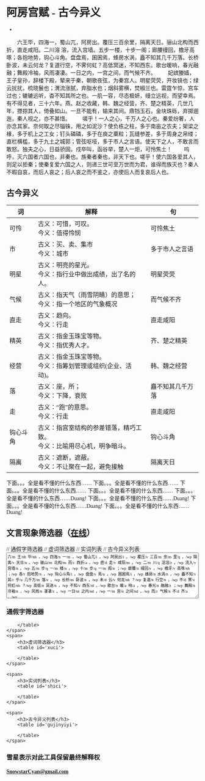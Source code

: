 # 阿房宫赋 - 古今异义
-
　　六王毕，四海一，蜀山兀，阿房出。覆压三百余里，隔离天日。骊山北构而西折，直走咸阳。二川溶 溶，流入宫墙。五步一楼，十步一阁；廊腰缦回，檐牙高啄；各抱地势，钩心斗角。盘盘焉，囷囷焉，蜂房水涡，矗不知其几千万落。长桥卧波，未云何龙？复道行空，不霁何虹？高低冥迷，不知西东。歌台暖响，春光融融；舞殿冷袖，风雨凄凄。一日之内，一宫之间，而气候不齐。 
　　妃嫔媵嫱，王子皇孙，辞楼下殿，辇来于秦，朝歌夜弦，为秦宫人。明星荧荧，开妆镜也；绿云扰扰，梳晓鬟也；渭流涨腻，弃脂水也；烟斜雾横，焚椒兰也。雷霆乍惊，宫车过也；辘辘远听，杳不知其所之也。一肌一容，尽态极妍，缦立远视，而望幸焉。有不得见者，三十六年。燕、赵之收藏，韩、魏之经营，齐、楚之精英，几世几年，摽掠其人，倚叠如山。一旦不能有，输来其间。鼎铛玉石，金块珠砾，弃掷逦迤，秦人视之，亦不甚惜。 
　　嗟乎！一人之心，千万人之心也。秦爱纷奢，人亦念其家。奈何取之尽锱铢，用之如泥沙？使负栋之柱，多于南亩之农夫；架梁之椽，多于机上之工女；钉头磷磷，多于在庾之粟粒；瓦缝参差，多于周身之帛缕；直栏横槛，多于九土之城郭；管弦呕哑，多于市人之言语。使天下之人，不敢言而敢怒。独夫之心，日益骄固。戍卒叫，函谷举，楚人一炬，可怜焦土！ 
　　呜呼，灭六国者六国也，非秦也。族秦者秦也，非天下也。嗟乎！使六国各爱其人，则足以拒秦；使秦复爱六国之人，则递三世可至万世而为君，谁得而族灭也？秦人不暇自哀，而后人哀之；后人哀之而不鉴之，亦使后人而复哀后人也。

## 古今异义
词|解释|句
-|-|-
可怜|古义：可惜，可叹。<br />今义：值得怜悯|可怜焦土
市|古义：买、卖、集市 <br />今义：城市|多于市人之言语
明星|古义：明亮的星光。<br />今义：指行业中做出成绩，出了名的人。|明星荧荧
气候|古义：指天气（雨雪阴睛）的意思；<br />今义：指一个地区的气象概况|而气候不齐
直走|古义：趋向。<br />今义：行走|直走咸阳
精英|古义：指金玉珠宝等物。<br />今义：指优秀人才。|齐、楚之精英
经营|古义：指金玉珠宝等物。<br />今义：指筹划管理或组织(企业、活动)。|韩、魏之经营
落|古义：座，所；<br />今义：下降，衰败|矗不知其几千万落
走|古义：“跑”的意思。<br />今义：行走|直走咸阳
钩心斗角|古义：指宫室结构的参差错落，精巧工致。<br />今义：比喻用尽心机，明争暗斗。|钩心斗角
隔离|古义：遮断，遮蔽。<br />今义：不让聚在一起，避免接触|隔离天日



下面。。。全是看不懂的什么东西……
下面。。。全是看不懂的什么东西……
下面。。。全是看不懂的什么东西……
下面。。。全是看不懂的什么东西……
下面。。。全是看不懂的什么东西……Duang!
下面。。。全是看不懂的什么东西……Duang!
下面。。。全是看不懂的什么东西……Duang!
下面。。。全是看不懂的什么东西……Duang!


## 文言现象筛选器（[在线](http://snowstarcyan.com/guwenfenxi.html)）

<div>
<script>
// 通假字快查
var lsTongJia = "不->否|世->逝|中->衷|为->谓|乡->向|于->吁|于->於|亡->无|从->纵|以->已|伏->服|信->伸|俨->严|倍->背|僇->戮|儋石->擔石|光->廣|免->娩|共->供|具->俱|内->纳|冥->溟|冯->凭|决->块|凶->兇|函胡->含糊|刑->型|剔->剃|匪->非|却->恰|厌->餍|厭->饜|厲->勵|县->悬|反->返|反->返|取->娶|受->授|句->勾|咨->諮|唱->倡|善->拭|嚮->向|嚮->響|圜->圆|坐->座|垂->陲|塗->途|失->佚|夷->怡|奉->捧|女->汝|媿->愧|孫->遜|孰->熟|孰->熟|尊->樽|尔->耳|屈->缺|属->嘱|已->以|已->矣|帅->率|希->稀|帖->贴|帘->奁|干->岸|底->抵|庭->廷|强->僵|彊->強|归->馈|当->倘|录->碌|得->德|忖->揣|志->誌|惠->慧|懽->歡|指->旨|指撝->指揮|振->震|摩->磨|摩厉->磨砺|攀->扳|支->肢|政->征|敛->殓|施->迤|族->眾|无->毋|景->影|暴->曝|曷->何|曾->层|有->又|机->几|板->版|枪->抢|案->按|止->只|每->们|没->冒|沽->酤|泮->畔|洼->窪|涂->途|濯->浊|灌->盥|火->伙|炎->焰|熙->嬉|父->甫|狡->娇|生->性|田->畋|由->犹|畔->叛|盖->盍|盤桓->徘徊|直->值|知->智|祗->只|离->罹|突->涂|简->拣|簡->揀|纫->韧|纽->扭|绰->戳|缪->穆|缾->瓶|罔->网|羞->馐|翼->翌|耆->嗜|而->尔|而->耐|耶->爷|耶孃->爺娘|肴->餚|與->歟|舍->捨|莫->暮|華->花|蓋->盍|蓐->褥|蚤->早|衡->横|被->披|裁->才|要->邀|见->现|詰詘->佶屈|詳->佯|說->悅|誼->義|譆->嘻|讎->仇|识->志|诎->屈|说->悦|说->脱|賓->儐|質->鑕|负->伏|责->债|质->贽|赀->资|趣->趋|趣->趨|距->拒|转->啭|辟->避|辩->辨|辩->变|辩->辨|还->旋|还->环|逝->誓|道->导|遙->搖|遯->遁|那->哪|邪->耶|邱->丘|郤->隙|采->彩|销->消|错->措|閒->間|闕->缺|闵->悯|阁->搁|阖->合|阙->缺|阳->佯|陇->垄|陵->凌|零丁->伶仃|顥->浩|颁->斑|颺->揚|食->饲|飨->享|驩->歡|齐->剂"

var lsXuCi = "与->|且->|为->|乃->|之->|乎->|也->|于->|以->|何->|其->|则->|即->|因->|所->|既->|焉->|然->|盖->|矣->|者->|而->|若->|莫->|虽->"
var lsShiCi = "爱->|安->|伯->|被->|倍->|本->|鄙->|兵->|病->|察->|长->|朝->|池->|曾->|乘->|城->|诚->|除->|传->|辞->|从->|达->|殆->|迨->|当->|道->|得->|度->|短->|多->|发->|方->|非->|复->|负->|盖->|鼓->|故->|顾->|固->|归->|国->|过->|何->|恨->|后->|胡->|患->|或->|疾->|及->|即->|既->|假->|间->|见->|解->|进->|尽->|就->|举->|绝->|堪->|克->|类->|怜->|临->|弥->|名->|末->|莫->|乃->|内->|判->|期->|奇->|迁->|请->|穷->|求->|去->|劝->|却->|如->|若->|善->|稍->|少->|涉->|胜->|识->|使->|是->|适->|书->|孰->|属->|数->|遂->|率->|说->|私->|素->|汤->|涕->|通->|徒->|图->|退->|亡->|王->|望->|恶->|微->|闻->|相->|谢->|悉->|信->|兴->|行->|幸->|修->|徐->|许->|阳->|要->|宜->|遗->|贻->|易->|阴->|引->|右->|逾->|狱->|再->|造->|知->|置->|致->|质->|治->|诸->|贼->|族->|卒->|走->|左->|坐->"
lsShiCi += "|东->|云->|何->|公->|军->|左->|当->|是->|歌->|独->|王->|行->|身->|身->|面->"

var lsGuJinYiYi = "一切->古义：一律、一概、任何。<br />今义：所有的|不用->古义：不愿作。<br />今义：没有必要|不过->古义：不超过。<br />今义：转折连词，|个->古义：这样。<br />今义：量词|中国->古义：中原地区。<br />今义：中华人民共和国|买舟->古义：雇船。<br />今义：买船|于是->古义：在这时。<br />今义：因此|交通->古义：交错相通。<br />今义：主要用于称各种运输和邮电事业|亲戚->古义：指父母兄弟，统指家里亲人。<br />今义：旁系亲属|从来->古义：从哪里来。<br />今义：从过去到现在|会->古义：适逢，正赶上。<br />今义：会见|但->古义：只，只不过。只有，只要。<br />今义：转折连词|何苦->古义：怕什么。<br />今义：不值得做|兵->古义：兵器。<br />今义：士兵|其实->古义：①它的果实。②那实际情况。<br />今义：实际上（副词）|再->古义：第二次。<br />今义：又一次|几何->古义：多少。<br />今义：数学中的一门学科|初一->古义：刚刚开始。<br />今义：农历每月的第一天|前进->古义：前，走上前去；走，奉献。<br />今义：向前行进，思想进步|前途->古义：前面的路。<br />今义：将来的光景|加->古义：虚夸，以少报多。<br />今义：增加|卑鄙->古义：地位低微，见识浅陋。<br />今义：言行恶劣|即使->古义：即，就，让，叫。<br />今义：表假设性让步连词|去->古义：离开。<br />今义：到……去|可以->古义：可以凭借。<br />今义：对某事表赞同|可怜->古义：可惜，可叹。<br />今义：值得怜悯|可惜->古义：值得珍惜。<br />今义：值得惋惜|地方->古义：①当地的事。②土地方圆。③大地的形状是方的。<br />今义：①泛指空间的一部分。②民间。③地区。|大风->古义：麻疯病。<br />今义：大的风|奇巧->古义：特别手巧。<br />今义：新奇而巧妙|如此->古义：像这样。<br />今义：这样|妻子->古义：妻子和儿女。<br />今义：专指男子的女性配偶|学者->古义：两个词，求学的人。<br />今义：指在学术上有一定成就的人|居->古义：停留、过了。<br />今义：居住、住所|左右->古义：侍卫人员。<br />今义：①大致范围（方位词）。 ②控制（动词）。|市->古义：买、卖、集市 <br />今义：城市|布衣->古义：平民。<br />今义：棉布衣服|常->古义：经常。<br />今义：平常，一般|床->古义：坐具。<br />今义：卧具|开张->古义：扩大。<br />今义：开业（多指商业部门）|弟兄->古义：有时单指兄。<br />今义：①同辈之间。 ②旧时军队称士兵。|感激->古义：感，感动；激，奋激。<br />今义：深深的感谢|户->古义：窗户。<br />今义：门|所以->古义：①缘故（名词）②表原因的虚词。③用来，靠它来。<br />今义：表示因果关系的关联词|扶->古义：沿着，顺着。<br />今义：扶持|扶老->古义：。<br />今义：扶着老人|捐->古义：丢弃。<br />今义：献出|故事->古义：先例、旧事。<br />今义：真实的或虚构的有人物有情节的事情|文理->古义：文采和道理。<br />今义：文章内容方面和词句方面的条理|无日->古义：不久。<br />今义：不知还有多少时候，很久|无论->古义：不要说，更不必说。<br />今义：连词，表无条件关系|明星->古义：明亮的星光。<br />今义：指行业中做出成绩，出了名的人。|春秋->古义：年龄，一年。<br />今义：春季、秋季|有意->古义：①愿意。②有某种打算。<br />今义：故意，居心|毒->古义：怨恨。<br />今义：毒害，有毒的物质或事物|气候->古义：指天气（雨雪阴睛）的意思；<br />今义：指一个地区的气象概况|池->古义：护城河。<br />今义：小水塘、池塘|汤->古义：热水。<br />今义：菜或面做的稀状食物|涕->古义：眼泪。<br />今义：鼻涕|烈士->古义：有雄心壮志的人。<br />今义：为正义事业而献身的人|然后->古义：这样以后。<br />今义：副词，表接着某种动作或情况之后|然而->古义：两个词。“然”代指上文所说的情况，“而”表示转折，等于说“如此（这样），可是……”。<br />今义：是一个表示转折的连词|特->古义：只不过。<br />今义：特殊，超出一般|牺牲->古义：祭祀用的猪、牛、羊等。<br />今义：为正义而献出生命|狱->古义：案件。<br />今义：监犯人的地方（监狱）|用心->古义：思想意识的活动（中性）。<br />今义：读书用功或对事肯动脑筋（褒义）|病->古义：困苦不堪。<br />今义：疾病|痛恨->古义：痛心、遗憾。<br />今义：无比憎恨|直走->古义：趋向。<br />今义：行走|稍稍->古义：渐渐地、慢慢地。<br />今义：稍微|穷->古义：极，尽。<br />今义：资财缺乏(古时用“贫”)|精英->古义：指金玉珠宝等物。<br />今义：指优秀人才。|经营->古义：指金玉珠宝等物。<br />今义：指筹划管理或组织(企业、活动)。|结束->古义：整装。<br />今义：事情做完一个过程的完结。|绝境->古义：与世隔绝的地方。<br />今义：无出路的境地|美人->古义：歌伎、宫妃。<br />今义：美貌女子|股->古义：大腿。<br />今义：屁股|至于->古义：终于达到某种程度。<br />今义：表示另提一事的连词|致意->古义：抒发心情。如：其存君兴国而欲反复之，一篇之中，三致意焉。 （《屈原列传》）。<br />今义：表示问候|致词->古义：对……说话。<br />今义：指在举行某种仪式时说勉励、感谢、祝贺、悼念等的话|若->古义：你。<br />今义：像|落->古义：座，所；<br />今义：下降，衰败|虽然->古义：两个词，“虽”即“虽然”，“然”即“如此”“这样”。<br />今义：一个词|行为->古义：行，品行；为，做。<br />今义：举动|裙->古义：衣服。<br />今义：裙子|规->古义：计划。<br />今义：规则，成例|走->古义：“跑”的意思。<br />今义：行走|越->古义：及，到。<br />今义：过了|鄙->古义：浅陋。<br />今义：粗俗，低下|钩心斗角->古义：指宫室结构的参差错落，精巧工致。<br />今义：比喻用尽心机，明争暗斗。|陇断->古义：山岗高地。<br />今义：把持和独占。[注：陇同垄]|隔离->古义：遮断，遮蔽。<br />今义：不让聚在一起，避免接触|非常->古义：意外事故（名词）。<br />今义：很、大（副词）|鞠躬->古义：①弯着身子。②恭敬地、谨慎地。<br />今义：行礼。|鲜美->古义：鲜艳美丽。<br />今义：食物新鲜，味道好"

function unique(array){
    var n = [];//临时数组
    for(var i = 0;i < array.length; i++){
        if(n.indexOf(array[i]) == -1) n.push(array[i]);
    }
    return n;
}

var lsTongJia = unique(lsTongJia.split("|")).map(function(v){return v.split("->")})
var lsXuCi =    unique(lsXuCi.split("|")).map(function(v){return v.split("->")})
var lsShiCi =   unique(lsShiCi.split("|")).map(function(v){return v.split("->")})
var lsGuJinYiYi =   unique(lsGuJinYiYi.split("|")).map(function(v){return v.split("->")})

getSentence = function(txt, pos){
    lsBiaoDian = ["　", "！","，","。","；","？","“","”"]
    posL = Math.max.apply(null, [0].concat(lsBiaoDian.map(function(v){return txt.lastIndexOf(v, pos)}).filter(function(v){return v!=-1})))
    posR = Math.min.apply(null, [txt.length].concat(lsBiaoDian.map(function(v){return txt.indexOf(v, pos)}).filter(function(v){return v!=-1})))
    console.log(posL, posR)
    return txt.substr(posL+1, posR - posL-1).replace(/ /g, "").replace(/\/[a-z]+/g, "")
}
getWord = function(txt, pos){
    lsBiaoDian = ["　", "！","，","。","；","？","“","”"," "]
    posL = Math.max.apply(null, [0].concat(lsBiaoDian.map(function(v){return txt.lastIndexOf(v, pos)}).filter(function(v){return v!=-1})))
    posR = Math.min.apply(null, [txt.length].concat(lsBiaoDian.map(function(v){return txt.indexOf(v, pos)}).filter(function(v){return v!=-1})))
    console.log(posL, posR)
    return txt.substr(posL+1, posR - posL-1)
}
tbodyMatches = function(text, ls){
    var lsHtml = []
    ls.forEach(function(v){
        var pos = text.indexOf(v[0], 0)
        var lspos = []
        while(pos != -1){
            lspos[lspos.length] = pos
            pos = text.indexOf(v[0], pos + 1)
        }
        // if(lspos.length){
        //     lsHtml[lsHtml.length] = ""
        //         +"<tr>"
        //         +'<td rowspan="'+lspos.length+'">'+v[0]+"</td>"
        //         +'<td rowspan="'+lspos.length+'">'+v[1]+"</td>"
        //         +"<td>"+getSentence(text, lspos.shift())+"</td>"
        //         +"</tr>"
            
        //     lspos.forEach(function(v){
        //         lsHtml[lsHtml.length] = ""
        //             +"<tr>"
        //                 +"<td>"+getSentence(text, v)+"</td>"
        //             +"</tr>"
        //     })
        // }

        lspos.forEach(function(pos){
            lsHtml[lsHtml.length] = ""
                +"<tr>"
                    +'<td>'+v[0]+"</td>"
                    +'<td>'+v[1]+"</td>"
                    +"<td>"+getWord(text, pos)+"</td>"
                    +"<td>"+getSentence(text, pos)+"</td>"
                +"</tr>"
        })
    })
    return lsHtml.join("")
}
analyze = function(obj){
    document.getElementById("tongjiazi").innerHTML = tbodyMatches(obj.value, lsTongJia)
    document.getElementById("xuci").innerHTML = tbodyMatches(obj.value, lsXuCi)
    document.getElementById("shici").innerHTML = tbodyMatches(obj.value, lsShiCi)
    document.getElementById("gujinyiyi").innerHTML = tbodyMatches(obj.value, lsGuJinYiYi)
}
</script>
<style type="text/css">
	#text{
		width:100%;
		height: 12em;
		font-size: 10;
	}
	*{
		font-family: "微软雅黑";
	}
	td:hover
	{
		transform: rotate(-5deg);
	    opacity: 1;
	    font-weight: 800;
	    background: #1ec7e6;
	}
	td{
		transition: font-weight 1s, opacity 0.5s, transform 0.2s, width 2s;
	}
</style>

<div id='waiDiv'>
	// 通假字筛选器
	// 虚词筛选器
	// 实词列表
	// 古今异义列表
    <textarea id='text' onchange='analyze(this)'>
六/m  王/nh  毕/nh  ，/wp  四海/n  一/m  ，/wp  蜀山兀/i  ，/wp  阿房出/i  。/wp  覆压/v  三百/m  余/m  里/q  ，/wp  隔离/v  天日/n  。/wp  骊山/ns  北构/ns  而/c  西折/a  ，/wp  直/d  走/v  咸阳/ns  。/wp  二/m  川/q  溶溶/z  ，/wp  流入/v  宫墙/n  。/wp  五/m  步/q  一/m  楼/n  ，/wp  十/m  步/q  一/m  阁/n  ；/wp  廊腰/n  缦回/v  ，/wp  檐牙/v  高啄/nh  ；/wp  各/r  抱地势/n  ，/wp  钩心斗角/i  。/wp  盘盘/v  焉/u  ，/wp  囷囷焉/i  ，/wp  蜂房/n  水涡/n  ，/wp  矗不知/v  其/r  乎/u  几千万/m  落/v  。/wp  长桥/ns  卧波/n  ，/wp  未/d  云/v  何龙/nh  ？/wp  复道/n  行空/n  ，/wp  不/d  霁/v  何虹/nh  ？/wp  高低/n  冥迷/n  ，/wp  不知/v  西东/nl  。/wp  歌台/n  暖/a  响/a  ，/wp  春光/n  融融/z  ；/wp  舞殿/n  冷袖/n  ，/wp  风雨/n  凄凄/z  。/wp  一日/nt  之内/nd  ，/wp  一/m  宫/n  之间/nd  ，/wp  而/c  气候/n  不/d  齐/a  。/wp

妃嫔/n  媵嫱/n  ，/wp  王子/n  皇孙/n  ，/wp  辞楼/n  下殿/n  ，/wp  辇/v  来/v  于/p  秦/nt  ，/wp  朝歌/n  夜弦/n  ，/wp  为/p  秦宫人/n  。/wp  明星/n  荧荧/n  ，/wp  开妆/v  镜/n  也/u  ；/wp  绿云扰扰/i  ，/wp  梳晓/v  鬟/v  也/u  ；/wp  渭流/n  涨腻/v  ，/wp  弃脂/v  水/n  也/u  ；/wp  烟/n  斜/a  雾/n  横/n  ，/wp  焚椒兰/v  也/u  。/wp  雷霆/n  乍/d  惊/v  ，/wp  宫车/n  过/v  也/u  ；/wp  辘辘/i  远听/i  ，/wp  杳/a  不知/v  其/r  所/u  之/r  也/u  。/wp  一/m  肌/n  一/m  容/q  ，/wp  尽态/n  极妍/n  ，/wp  缦立/v  远视/v  ，/wp  而/c  望幸焉/i  。/wp  有/v  不得见者/n  ，/wp  三十六/m  年/q  。/wp

燕赵/ns  之/u  收藏/n  ，/wp  韩魏/nh  之/u  经营/v  ，/wp  齐楚/a  之/u  精英/n  ，/wp  几/m  世/q  几/m  年/q  ，/wp  摽掠其人/n  ，/wp  倚叠如山/i  。/wp  一旦/d  不/d  能/v  有/v  ，/wp  输/v  来/v  其间/nd  。/wp  鼎铛玉石/n  ，/wp  金块/n  珠砾/n  ，/wp  弃/v  掷/v  逦迤/n  ，/wp  秦人/n  视/v  之/r  ，/wp  亦/d  不甚惜/v  。/wp  嗟乎/v  ！/wp  一/m  人/n  之/u  心/n  ，/wp  千万/m  人/n  之/u  心/n  也/u  。/wp  秦爱/nh  纷奢/nh  ，/wp  人/n  亦/d  念/v  其/r  家/n  。/wp  奈何取/v  之/u  尽/v  锱铢/n  ，/wp  用/p  之/r  如/v  泥沙/n  ？/wp  使/v  负栋/n  之/u  柱/n  ，/wp  多于/v  南/nd  亩/q  之/u  农夫/n  ；/wp  架梁/n  之/u  椽/n  ，/wp  多于/v  机上/nl  之/u  工女/n  ；/wp  钉头/n  磷/n  磷/n  ，/wp  多于/v  在/p  庾/n  之/u  粟粒/n  ；/wp  瓦缝参/n  差/a  ，/wp  多于/v  周身/n  之/u  帛缕/n  ；/wp  直栏/n  横槛/n  ，/wp  多于/v  九/m  土/n  之/u  城/n  郭/nh  ；/wp  管弦呕哑/n  ，/wp  多于市人之言语/i  。/wp  使/v  天下/n  之/u  人/n  ，/wp  不/d  敢/v  言/v  而/c  敢/v  怒/v  。/wp  独夫/n  之/u  心/n  ，/wp  日益/d  骄固/a  。/wp  戍卒/d  叫/v  ，/wp  函谷举/i  ，/wp  楚人一炬/i  ，/wp  可怜/v  焦土/n  ！/wp

呜呼/e  ！/wp  灭六国者/n  ，/wp  六/m  国/n  也/u  ，/wp  非/d  秦/v  也/u  。/wp  族/n  秦者/n  ，/wp  秦/nt  也/u  ，/wp  非/v  天下/n  也/u  。/wp  嗟乎/v  ！/wp  使/v  六/m  国/n  各/r  爱/v  其/r  人/n  ，/wp  则/c  足以/d  拒秦/v  。/wp  使/v  秦复/nh  爱/v  六/m  国/n  之/u  人/n  ，/wp  则/d  递/v  三/m  世/n  可/v  至/p  万世而为君/n  ，/wp  谁/r  得/v  而/c  族灭/v  也/u  ？/wp  秦人不暇/nh  自/d  哀/a  ，/wp  而/c  后人/n  哀/v  之/r  ；/wp  后人/n  哀/v  之/r  而/c  不/d  鉴/v  之/r  ，/wp  亦/d  使/v  后人/n  而/c  复哀/v  后人/n  也/u  。/wp
    </textarea>
    <span>
        <h3>通假字筛选器</h3>
        <table id='tongjiazi'>

        </table>
    </span>
    <span>
        <h3>虚词筛选器</h3>
        <table id='xuci'>

        </table>
    </span>

    <span>
        <h3>实词列表</h3>
        <table id='shici'>

        </table>
    </span>

    <span>
        <h3>古今异义列表</h3>
        <table id='gujinyiyi'>

        </table>
    </span>
</div>

### 雪星表示对此工具保留最终解释权
#### SnowstarCyan@gmail.com 
</div>